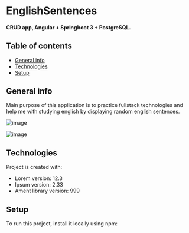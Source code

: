 # EnglishSentences

#### CRUD app, Angular + Springboot 3 + PostgreSQL.

## Table of contents
* [General info](#general-info)
* [Technologies](#technologies)
* [Setup](#setup)

## General info
Main purpose of this application is to practice fullstack technologies and help me with studying english by displaying random english sentences.

![image](https://user-images.githubusercontent.com/80157748/224550411-4b913aa0-01ea-431c-85d7-f008cbfe166d.png)


![image](https://user-images.githubusercontent.com/80157748/224550276-01830499-ae93-459b-a792-5b7d94e3ebac.png)


## Technologies
Project is created with:
* Lorem version: 12.3
* Ipsum version: 2.33
* Ament library version: 999
	
## Setup
To run this project, install it locally using npm:
